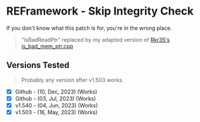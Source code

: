 # REFramework - Skip Integrity Check

If you don't know what this patch is for, you're in the wrong place.

> "IsBadReadPtr" replaced by my adapted version of [Rkr35's is_bad_mem_ptr.cpp](https://gist.github.com/rkr35/79264c540856849a4cfa7f9edcbc493e)


## Versions Tested

> Probably any version after v1.503 works.

- [x] Github - (10, Dec, 2023) (Works)
- [x] Github - (03, Jul, 2023) (Works)
- [x] v1.540 - (04, Jun, 2023) (Works)
- [x] v1.503 - (16, May, 2023) (Works)
